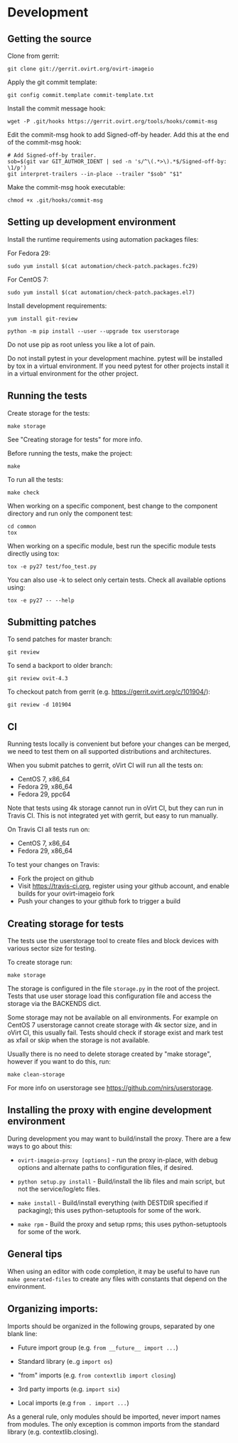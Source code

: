 # Development

## Getting the source

Clone from gerrit:

    git clone git://gerrit.ovirt.org/ovirt-imageio

Apply the git commit template:

    git config commit.template commit-template.txt

Install the commit message hook:

    wget -P .git/hooks https://gerrit.ovirt.org/tools/hooks/commit-msg

Edit the commit-msg hook to add Signed-off-by header. Add this at the
end of the commit-msg hook:

    # Add Signed-off-by trailer.
    sob=$(git var GIT_AUTHOR_IDENT | sed -n 's/^\(.*>\).*$/Signed-off-by: \1/p')
    git interpret-trailers --in-place --trailer "$sob" "$1"

Make the commit-msg hook executable:

    chmod +x .git/hooks/commit-msg


## Setting up development environment

Install the runtime requirements using automation packages files:

For Fedora 29:

    sudo yum install $(cat automation/check-patch.packages.fc29)

For CentOS 7:

    sudo yum install $(cat automation/check-patch.packages.el7)

Install development requirements:

    yum install git-review

    python -m pip install --user --upgrade tox userstorage

Do not use pip as root unless you like a lot of pain.

Do not install pytest in your development machine. pytest will be
installed by tox in a virtual environment. If you need pytest for other
projects install it in a virtual environment for the other project.


## Running the tests

Create storage for the tests:

    make storage

See "Creating storage for tests" for more info.

Before running the tests, make the project:

    make

To run all the tests:

    make check

When working on a specific component, best change to the component
directory and run only the component test:

    cd common
    tox

When working on a specific module, best run the specific module tests
directly using tox:

    tox -e py27 test/foo_test.py

You can also use -k to select only certain tests. Check all available
options using:

    tox -e py27 -- --help


## Submitting patches

To send patches for master branch:

    git review

To send a backport to older branch:

    git review ovit-4.3

To checkout patch from gerrit (e.g. https://gerrit.ovirt.org/c/101904/):

    git review -d 101904


## CI

Running tests locally is convenient but before your changes can be
merged, we need to test them on all supported distributions and
architectures.

When you submit patches to gerrit, oVirt CI will run all the tests on:

- CentOS 7, x86_64
- Fedora 29, x86_64
- Fedora 29, ppc64

Note that tests using 4k storage cannot run in oVirt CI, but they can
run in Travis CI. This is not integrated yet with gerrit, but easy to
run manually.

On Travis CI all tests run on:

- CentOS 7, x86_64
- Fedora 29, x86_64

To test your changes on Travis:

- Fork the project on github
- Visit https://travis-ci.org, register using your github account, and
  enable builds for your ovirt-imageio fork
- Push your changes to your github fork to trigger a build


## Creating storage for tests

The tests use the userstorage tool to create files and block devices
with various sector size for testing.

To create storage run:

    make storage

The storage is configured in the file `storage.py` in the root of the
project. Tests that use user storage load this configuration file and
access the storage via the BACKENDS dict.

Some storage may not be available on all environments. For example on
CentOS 7 userstorage cannot create storage with 4k sector size, and in
oVirt CI, this usually fail. Tests should check if storage exist and
mark test as xfail or skip when the storage is not available.

Usually there is no need to delete storage created by "make storage",
however if you want to do this, run:

    make clean-storage

For more info on userstorage see https://github.com/nirs/userstorage.


## Installing the proxy with engine development environment

During development you may want to build/install the proxy.  There are
a few ways to go about this:

- `ovirt-imageio-proxy [options]` - run the proxy in-place, with debug
   options and alternate paths to configuration files, if desired.

- `python setup.py install` - Build/install the lib files and main
  script, but not the service/log/etc files.

- `make install` - Build/install everything (with DESTDIR specified
  if packaging); this uses python-setuptools for some of the work.

- `make rpm` - Build the proxy and setup rpms; this uses
  python-setuptools for some of the work.


## General tips

When using an editor with code completion, it may be useful to have run
`make generated-files` to create any files with constants that depend
on the environment.


## Organizing imports:

Imports should be organized in the following groups, separated by one
blank line:

- Future import group (e.g. `from __future__ import ...`)

- Standard library (e..g `import os`)

- "from" imports (e.g. `from contextlib import closing`)

- 3rd party imports (e.g. `import six`)

- Local imports (e.g `from . import ...`)

As a general rule, only modules should be imported, never import names
from modules. The only exception is common imports from the standard
library (e.g. contextlib.closing).
